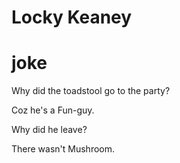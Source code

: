 Locky Keaney
============

# joke

Why did the toadstool go to the party?

Coz he's a Fun-guy.

Why did he leave?

There wasn't Mushroom.

